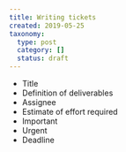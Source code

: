```yaml
---
title: Writing tickets
created: 2019-05-25
taxonomy:
  type: post
  category: []
  status: draft
---
```


* Title
* Definition of deliverables
* Assignee
* Estimate of effort required
* Important
* Urgent
* Deadline
